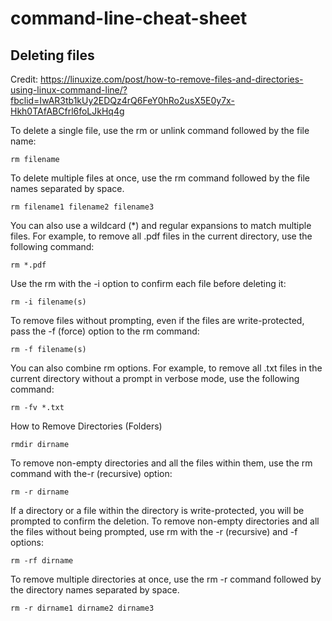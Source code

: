 # command-line-cheat-sheet

## Deleting files
Credit: https://linuxize.com/post/how-to-remove-files-and-directories-using-linux-command-line/?fbclid=IwAR3tb1kUy2EDQz4rQ6FeY0hRo2usX5E0y7x-Hkh0TAfABCfrl6foLJkHq4g

To delete a single file, use the rm or unlink command followed by the file name:
```
rm filename
```
To delete multiple files at once, use the rm command followed by the file names separated by space.
```
rm filename1 filename2 filename3
```
You can also use a wildcard (*) and regular expansions to match multiple files. For example, to remove all .pdf files in the current directory, use the following command:
```
rm *.pdf
```
Use the rm with the -i option to confirm each file before deleting it:
```
rm -i filename(s)
```
To remove files without prompting, even if the files are write-protected, pass the -f (force) option to the rm command:
```
rm -f filename(s)
```
You can also combine rm options. For example, to remove all .txt files in the current directory without a prompt in verbose mode, use the following command:
```
rm -fv *.txt
```
How to Remove Directories (Folders)
```
rmdir dirname
```
To remove non-empty directories and all the files within them, use the rm command with the-r (recursive) option:
```
rm -r dirname
```
If a directory or a file within the directory is write-protected, you will be prompted to confirm the deletion.
To remove non-empty directories and all the files without being prompted, use rm with the -r (recursive) and -f options:
```
rm -rf dirname
```
To remove multiple directories at once, use the rm -r command followed by the directory names separated by space.
```
rm -r dirname1 dirname2 dirname3
```

